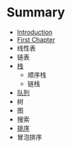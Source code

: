 # Summary

* [Introduction](README.md)
* [First Chapter](chapter1.md)
* 线性表
* 链表
* [栈](zhan.md)
  * 顺序栈
  * 链栈
* [队列](dui-lie.md)
* 树
* 图
* 搜索
* [排序](pai-xu.md)
* 冒泡排序


